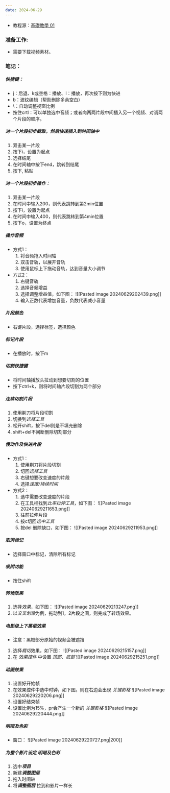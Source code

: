 ```yaml
---
date: 2024-06-29
---
```

- 教程源：[基礎教學 01](https://www.youtube.com/watch?v=EM--R38YfJw&list=PL7enJ2-v6SPlM8XV2Pg2wlHK1GYNe7EAL)

### 准备工作:
- 需要下载视频素材。

### 笔记：
##### 快捷键：
- j：后退、k或空格：播放、l：播放，再次按下则为快进
- b：波纹编辑（帮助删除多余空白）
- \：自动调整视窗比例
- 按住crtl：可以单独选中音频；或者向两两片段中间插入另一个视频、对调两个片段的顺序。
##### 对一个片段初步截取，然后快速插入到时间轴中
1. 双击某一片段
2. 按下i，设置为起点
3. 选择结尾
4. 在时间轴中按下end，跳转到结尾
5. 按下, 粘贴
##### 对一个片段初步操作：
1. 双击某一片段
2. 在时间中输入200，则代表跳转到第2min位置
3. 按下i，设置为起点
4. 在时间中输入400，则代表跳转到第4min位置
5. 按下o，设置为终点
#####  操作音频
- 方式1：
	1. 将音频拖入时间轴
	2.  双击音轨，以展开音轨
	3. 使用鼠标上下拖动音轨，达到音量大小调节
- 方式2：
	1. 右键音轨
	2. 选择音频增益
	3. 选择调整增益值，如下图：
	 ![[Pasted image 20240629202439.png]]
	4. 输入正数代表增加音量，负数代表减小音量
	
##### 片段颜色
- 右键片段，选择标签，选择颜色
#####  标记片段
- 在播放时，按下m
##### 切割快捷键
- 将时间轴播放头拉动到想要切割的位置
- 按下ctrl+k，则将时间轴片段切割为两个部分

##### 连续切割片段
1. 使用剃刀将片段切割
2. 切换到*选择工具*
3. 松开shift，按下del则是不填充删除
4. shift+del不间断删除切割部分
##### 慢动作及快进片段
- 方式1：
	1. 使用剃刀将片段切割
	2. 切回*选择工具*
	3. 右键想要改变速度的片段
	4. 选择*速度/持续时间*
- 方式2：
	1. 选中需要改变速度的片段
	2. 在工具栏找到*比率拉伸工具*，如下图：
	![[Pasted image 20240629211653.png]]
	3. 往前拉伸片段
	4. 按c切回*选中工具*
	5. 按del 删除缺口，如下图：
		![[Pasted image 20240629211953.png]]
##### 取消标记
- 选择窗口中标记，清除所有标记
##### 吸附功能
- 按住shift
##### 转场效果
1. 选择*效果*，如下图：
![[Pasted image 20240629213247.png]]
2. 以*交叉划像*为例，拖动到1，2片段之间，则完成了转场效果。

##### 电影级上下黑框效果
- 注意：黑框部分原始的视频会被遮挡
1. 选择*裁切*效果，如下图：
![[Pasted image 20240629215157.png]]
2. 在 *效果控件* 中设置 *顶部*、*底部*
![[Pasted image 20240629215251.png]]
##### 动画效果
1. 设置好开始帧
2. 在效果控件中选中时钟，如下图。则在右边会出现 *关键影格* 
![[Pasted image 20240629220206.png]]
3. 设置好结束帧
5. 设置比例为15%，pr会产生一个新的 *关键影格* 
![[Pasted image 20240629220444.png]]
##### 明暗及色彩
- 窗口：
![[Pasted image 20240629220727.png|200]]
##### 为整个影片设定 *明暗及色彩*
1. 选中***项目***
2. 新建***调整图层***
3. 拖入时间轴
4. 将***调整图层*** 拉到和影片一样长